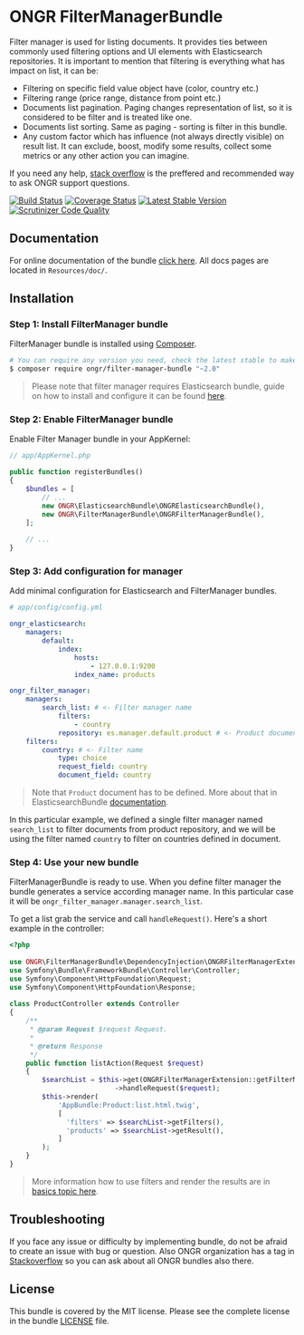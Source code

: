 # ONGR FilterManagerBundle

Filter manager is used for listing documents. It provides ties between commonly used filtering options and UI elements with Elasticsearch repositories.
It is important to mention that filtering is everything what has impact on list, it can be:
- Filtering on specific field value object have (color, country etc.)
- Filtering range (price range, distance from point etc.)
- Documents list pagination. Paging changes representation of list, so it is considered to be filter and is treated like one.
- Documents list sorting. Same as paging - sorting is filter in this bundle.
- Any custom factor which has influence (not always directly visible) on result list. It can exclude, boost, modify some results, collect some metrics or any other action you can imagine.

If you need any help, [stack overflow](http://stackoverflow.com/questions/tagged/ongr)
is the preffered and recommended way to ask ONGR support questions.

[![Build Status](https://travis-ci.org/ongr-io/FilterManagerBundle.svg?branch=master)](https://travis-ci.org/ongr-io/FilterManagerBundle)
[![Coverage Status](https://coveralls.io/repos/ongr-io/FilterManagerBundle/badge.svg?branch=master&service=github)](https://coveralls.io/github/ongr-io/FilterManagerBundle?branch=master)
[![Latest Stable Version](https://poser.pugx.org/ongr/filter-manager-bundle/v/stable)](https://packagist.org/packages/ongr/filter-manager-bundle)
[![Scrutinizer Code Quality](https://scrutinizer-ci.com/g/ongr-io/FilterManagerBundle/badges/quality-score.png?b=master)](https://scrutinizer-ci.com/g/ongr-io/FilterManagerBundle/?branch=master)


## Documentation

For online documentation of the bundle [click here](http://docs.ongr.io/FilterManagerBundle). All docs pages are located in `Resources/doc/`.

## Installation

### Step 1: Install FilterManager bundle

FilterManager bundle is installed using [Composer](https://getcomposer.org).

```bash
# You can require any version you need, check the latest stable to make sure you are using the newest version.
$ composer require ongr/filter-manager-bundle "~2.0"
```

> Please note that filter manager requires Elasticsearch bundle, guide on how to install and configure it can be found [here](https://github.com/ongr-io/ElasticsearchBundle).

### Step 2: Enable FilterManager bundle

Enable Filter Manager bundle in your AppKernel:

```php
// app/AppKernel.php

public function registerBundles()
{
    $bundles = [
        // ...
        new ONGR\ElasticsearchBundle\ONGRElasticsearchBundle(),
        new ONGR\FilterManagerBundle\ONGRFilterManagerBundle(),
    ];
    
    // ...
}
```

### Step 3: Add configuration for manager

Add minimal configuration for Elasticsearch and FilterManager bundles.

```yaml
# app/config/config.yml

ongr_elasticsearch:
    managers:
        default:
            index: 
                hosts:
                    - 127.0.0.1:9200
                index_name: products

ongr_filter_manager:
    managers:
        search_list: # <- Filter manager name
            filters:
                - country
            repository: es.manager.default.product # <- Product document repository service to execute queries on
    filters:
        country: # <- Filter name
            type: choice
            request_field: country
            document_field: country
```
> Note that `Product` document has to be defined. More about that in ElasticsearchBundle [documentation](https://github.com/ongr-io/ElasticsearchBundle/blob/master/Resources/doc/mapping.md).

In this particular example, we defined a single filter manager named `search_list` to filter documents from product repository, and we will be using the filter named `country` to filter on countries defined in document.

### Step 4: Use your new bundle

FilterManagerBundle is ready to use. When you define filter manager the bundle generates a service according manager name. In this particular case it will be `ongr_filter_manager.manager.search_list`.

To get a list grab the service and call `handleRequest()`. Here's a short example in the controller:

  ```php
  <?php
   
  use ONGR\FilterManagerBundle\DependencyInjection\ONGRFilterManagerExtension;
  use Symfony\Bundle\FrameworkBundle\Controller\Controller;
  use Symfony\Component\HttpFoundation\Request;
  use Symfony\Component\HttpFoundation\Response;
   
  class ProductController extends Controller
  {
      /**
       * @param Request $request Request.
       *
       * @return Response
       */
      public function listAction(Request $request)
      {
          $searchList = $this->get(ONGRFilterManagerExtension::getFilterManagerId('search_list'))
                            ->handleRequest($request);
          $this->render(
              'AppBundle:Product:list.html.twig',
              [
                'filters' => $searchList->getFilters(),  
                'products' => $searchList->getResult(),  
              ]
          );                  
      }
  }
  ```
  
  > More information how to use filters and render the results are in [basics topic here](http://docs.ongr.io/FilterManagerBundle/Basics).
  
## Troubleshooting

If you face any issue or difficulty by implementing bundle, do not be afraid to create an issue with bug or question. Also ONGR organization has a tag in [Stackoverflow](http://stackoverflow.com/questions/tagged/ongr) so you can ask about all ONGR bundles also there.


## License

This bundle is covered by the MIT license. Please see the complete license in the bundle [LICENSE](LICENSE) file.
